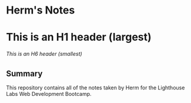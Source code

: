# Herm's Notes
# This is an H1 header (largest)
###### This is an H6 header (smallest)
## Summary 

This repository contains all of the notes taken by Herm for the Lighthouse Labs Web Development Bootcamp.
